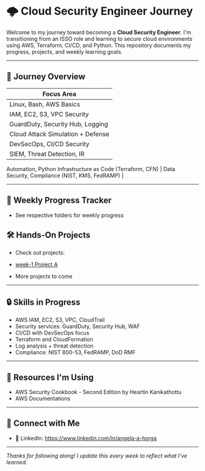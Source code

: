# 🌩️ Cloud Security Engineer Journey

Welcome to my journey toward becoming a **Cloud Security Engineer**. I'm transitioning from an ISSO role and learning to secure cloud environments using AWS, Terraform, CI/CD, and Python. This repository documents my progress, projects, and weekly learning goals.

---

## 🚧 Journey Overview

| Focus Area |
|------------|
 Linux, Bash, AWS Basics |
 IAM, EC2, S3, VPC Security |
 GuardDuty, Security Hub, Logging |
 Cloud Attack Simulation + Defense |
 DevSecOps, CI/CD Security |
 SIEM, Threat Detection, IR |
 Automation, Python
 Infrastructure as Code (Terraform, CFN) |
 Data Security, Compliance (NIST, KMS, FedRAMP) |

---

## 📆 Weekly Progress Tracker

- See respective folders for weekly progress

## 🛠️ Hands-On Projects

- Check out projects:

- [week-1 Project A](week-1/ProjectA)

- More projects to come



---

## 🔒 Skills in Progress

- AWS IAM, EC2, S3, VPC, CloudTrail
- Security services: GuardDuty, Security Hub, WAF
- CI/CD with DevSecOps focus
- Terraform and CloudFormation
- Log analysis + threat detection
- Compliance: NIST 800-53, FedRAMP, DoD RMF

---

## 🧠 Resources I'm Using

- AWS Security Cookbook - Second Edition by Heartin Kanikathottu
- AWS Documentations

---

## 🔗 Connect with Me

- 💼 LinkedIn: https://www.linkedin.com/in/angela-a-horga
---

_Thanks for following along! I update this every week to reflect what I’ve learned._
